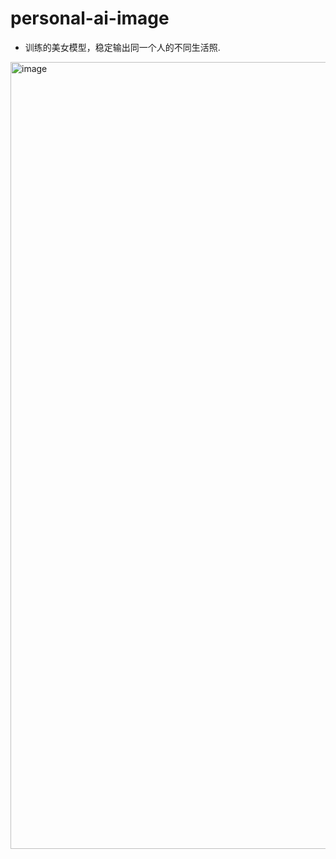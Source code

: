 # personal-ai-image
 - 训练的美女模型，稳定输出同一个人的不同生活照.

<img width="1259" alt="image" src="https://github.com/user-attachments/assets/e259a6ac-b425-4e6f-ad93-569511327d99">
